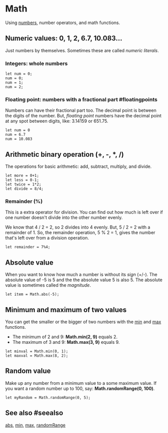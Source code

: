 # Math

Using [numbers](/types/number), number operators, and math functions.

## Numeric values: 0, 1, 2, 6.7, 10.083...

Just numbers by themselves. Sometimes these are called _numeric literals_.

### Integers: whole numbers

```block
let num = 0;
num = 0;
num = 1;
num = 2;
```
### Floating point: numbers with a fractional part #floatingpoints

Numbers can have their fractional part too. The decimal point is between the digits of the number.
But, _floating point_ numbers have the decimal point at any spot between digits, like: 3.14159 or 651.75.

```block
let num = 0
num = 6.7
num = 10.083
```

## Arithmetic binary operation (+, -, \*, /)

The operations for basic arithmetic: add, subtract, multiply, and divide.

```block
let more = 0+1;
let less = 0-1;
let twice = 1*2;
let divide = 8/4;
```

### Remainder (%)

This is a extra operator for division. You can find out how much is left over if one number doesn't
divide into the other number evenly.

We know that 4 / 2 = 2, so 2 divides into 4 evenly. But, 5 / 2 = 2 with a remainder of 1. So, the
remainder operation, 5 % 2 = 1, gives the number that's left over from a division operation.

```block
let remainder = 7%4;
```

## Absolute value

When you want to know how much a number is without its _sign_ (+/-). The absolute value of -5 is 5 and the
the absolute value 5 is also 5. The absolute value is sometimes called the _magnitude_.

```block
let item = Math.abs(-5);
```

## Minimum and maximum of two values

You can get the smaller or the bigger of two numbers with the [min](/reference/math/min) and [max](/reference/math/max) functions.

* The minimum of 2 and 9: **Math.min(2, 9)** equals 2.
* The maximum of 3 and 9: **Math.max(3, 9)** equals 9.

```block
let minval = Math.min(0, 1);
let maxval = Math.max(8, 2);
```

## Random value

Make up any number from a minimum value to a some maximum value. If you want a random number up to
100, say: **Math.randomRange(0, 100)**.

```block
let myRandom = Math.randomRange(0, 5);
```

## See also #seealso

[abs](/reference/math/abs), [min](/reference/math/min), [max](/reference/math/max),
[randomRange](/reference/math/random-range)